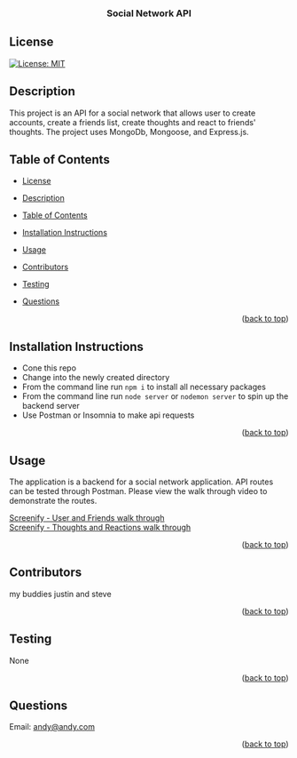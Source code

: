 

<div id="top"></div>
    <h3 align="center">Social Network API</h3>

## License

[![License: MIT](https://img.shields.io/badge/License-MIT-yellow.svg)](https://opensource.org/licenses/MIT)

## Description

This project is an API for a social network that allows user to create accounts, create a friends list, create thoughts and react to friends' thoughts. The project uses MongoDb, Mongoose, and Express.js.

## Table of Contents

- [License](#license)
- [Description](#description)
- [Table of Contents](#table-of-contents)
- [Installation Instructions](#installation-instructions)
- [Usage](#usage)
- [Contributors](#contributors)
- [Testing](#testing)
- [Questions](#questions)

  <p align="right">(<a href="#top">back to top</a>)</p>

## Installation Instructions


  <ul><li>Cone this repo </li><li>Change into the newly created directory</li><li>From the command line run <code>npm i</code> to install all necessary packages</li><li>From the command line run <code>node server</code> or <code>nodemon server</code> to spin up the backend server</li><li>Use Postman or Insomnia to make api requests</li></ul>
  
  <p align="right">(<a href="#top">back to top</a>)</p>
  
  ## Usage
     
  The application is a backend for a social network application.  API routes can be tested through Postman.  Please view the walk through video to demonstrate the routes.

[Screenify - User and Friends walk through](https://drive.google.com/file/d/1RYQXNQGDSPHnV-l008oOZZ9zG0YNrwUm/view?usp=sharing)  
 [Screenify - Thoughts and Reactions walk through](https://drive.google.com/file/d/1SJxNVp7uAe2v2wANd1BYrJM-exXTkhfv/view?usp=sharing)

  <p align="right">(<a href="#top">back to top</a>)</p>
  
    
  ## Contributors
  my buddies justin and steve

  <p align="right">(<a href="#top">back to top</a>)</p>

## Testing

None

  <p align="right">(<a href="#top">back to top</a>)</p>

## Questions



Email: [andy@andy.com](andy@andy.com)

<p align="right">(<a href="#top">back to top</a>)</p>
